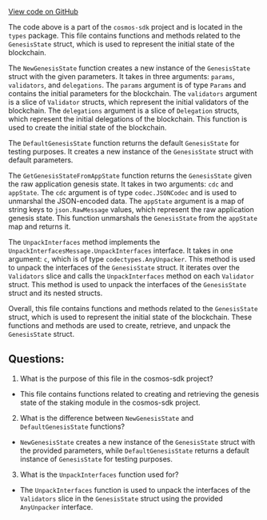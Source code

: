 [View code on GitHub](https://github.com/cosmos/cosmos-sdk/blob/main/x/staking/types/genesis.go)

The code above is a part of the `cosmos-sdk` project and is located in the `types` package. This file contains functions and methods related to the `GenesisState` struct, which is used to represent the initial state of the blockchain. 

The `NewGenesisState` function creates a new instance of the `GenesisState` struct with the given parameters. It takes in three arguments: `params`, `validators`, and `delegations`. The `params` argument is of type `Params` and contains the initial parameters for the blockchain. The `validators` argument is a slice of `Validator` structs, which represent the initial validators of the blockchain. The `delegations` argument is a slice of `Delegation` structs, which represent the initial delegations of the blockchain. This function is used to create the initial state of the blockchain.

The `DefaultGenesisState` function returns the default `GenesisState` for testing purposes. It creates a new instance of the `GenesisState` struct with default parameters.

The `GetGenesisStateFromAppState` function returns the `GenesisState` given the raw application genesis state. It takes in two arguments: `cdc` and `appState`. The `cdc` argument is of type `codec.JSONCodec` and is used to unmarshal the JSON-encoded data. The `appState` argument is a map of string keys to `json.RawMessage` values, which represent the raw application genesis state. This function unmarshals the `GenesisState` from the `appState` map and returns it.

The `UnpackInterfaces` method implements the `UnpackInterfacesMessage.UnpackInterfaces` interface. It takes in one argument: `c`, which is of type `codectypes.AnyUnpacker`. This method is used to unpack the interfaces of the `GenesisState` struct. It iterates over the `Validators` slice and calls the `UnpackInterfaces` method on each `Validator` struct. This method is used to unpack the interfaces of the `GenesisState` struct and its nested structs.

Overall, this file contains functions and methods related to the `GenesisState` struct, which is used to represent the initial state of the blockchain. These functions and methods are used to create, retrieve, and unpack the `GenesisState` struct.
## Questions: 
 1. What is the purpose of this file in the cosmos-sdk project?
- This file contains functions related to creating and retrieving the genesis state of the staking module in the cosmos-sdk project.

2. What is the difference between `NewGenesisState` and `DefaultGenesisState` functions?
- `NewGenesisState` creates a new instance of the `GenesisState` struct with the provided parameters, while `DefaultGenesisState` returns a default instance of `GenesisState` for testing purposes.

3. What is the `UnpackInterfaces` function used for?
- The `UnpackInterfaces` function is used to unpack the interfaces of the `Validators` slice in the `GenesisState` struct using the provided `AnyUnpacker` interface.